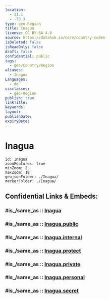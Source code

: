 ```yaml
---
location:
  - 21.1
  - -73.3
type: geo-Region
title: Inagua
license: CC BY-SA 4.0
source: https://datahub.io/core/country-codes
isDeleted: false
isReadOnly: false
draft: false
confidential: public
tags:
  - geo/Country/Region
aliases:
  - Inagua
Languages:
  - de
cssclasses:
  - geo-Region
publish: true
linkTitle:
keywords:
layout:
publishDate:
expiryDate:
---
```


# Inagua

```leaflet
id: Inagua
zoomFeatures: true 
minZoom: 2 
maxZoom: 18
geojsonFolder: ./Inagua/
markerFolder: ./Inagua/
```


## Confidential Links & Embeds: 

### #is_/same_as :: [Inagua](/_Standards/Earth/Continent/America~Caribbean/Bahamas/Districts~Bahamas/Inagua.md) 

### #is_/same_as :: [Inagua.public](/_public/Earth/Continent/America~Caribbean/Bahamas/Districts~Bahamas/Inagua.public.md) 

### #is_/same_as :: [Inagua.internal](/_internal/Earth/Continent/America~Caribbean/Bahamas/Districts~Bahamas/Inagua.internal.md) 

### #is_/same_as :: [Inagua.protect](/_protect/Earth/Continent/America~Caribbean/Bahamas/Districts~Bahamas/Inagua.protect.md) 

### #is_/same_as :: [Inagua.private](/_private/Earth/Continent/America~Caribbean/Bahamas/Districts~Bahamas/Inagua.private.md) 

### #is_/same_as :: [Inagua.personal](/_personal/Earth/Continent/America~Caribbean/Bahamas/Districts~Bahamas/Inagua.personal.md) 

### #is_/same_as :: [Inagua.secret](/_secret/Earth/Continent/America~Caribbean/Bahamas/Districts~Bahamas/Inagua.secret.md)

